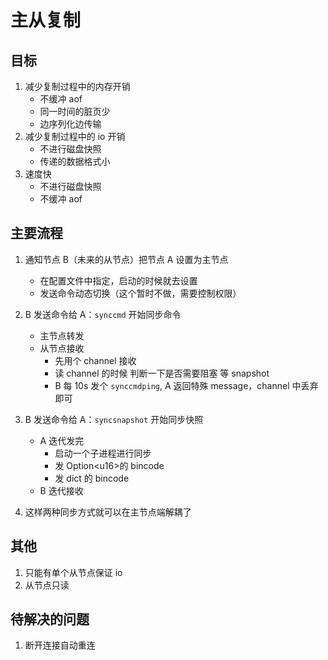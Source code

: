 # 主从复制

## 目标

1. 减少复制过程中的内存开销
   - 不缓冲 aof
   - 同一时间的脏页少
   - 边序列化边传输
1. 减少复制过程中的 io 开销
   - 不进行磁盘快照
   - 传递的数据格式小
1. 速度快
   - 不进行磁盘快照
   - 不缓冲 aof

## 主要流程

1. 通知节点 B（未来的从节点）把节点 A 设置为主节点

   - 在配置文件中指定，启动的时候就去设置
   - 发送命令动态切换（这个暂时不做，需要控制权限）

1. B 发送命令给 A：`synccmd` 开始同步命令

   - 主节点转发
   - 从节点接收
     - 先用个 channel 接收
     - 读 channel 的时候 判断一下是否需要阻塞 等 snapshot
     - B 每 10s 发个 `synccmdping`, A 返回特殊 message，channel 中丢弃即可

1. B 发送命令给 A：`syncsnapshot` 开始同步快照

   - A 迭代发完
     - 启动一个子进程进行同步
     - 发 Option\<u16>的 bincode
     - 发 dict 的 bincode
   - B 迭代接收

1. 这样两种同步方式就可以在主节点端解耦了

## 其他

1. 只能有单个从节点保证 io
1. 从节点只读

## 待解决的问题

1. 断开连接自动重连
